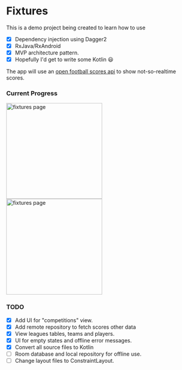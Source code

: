 # Fixtures


This is a demo project being created to learn how to use
 - [x] Dependency injection using Dagger2
 - [x] RxJava/RxAndroid
 - [x] MVP architecture pattern.
 - [x] Hopefully I'd get to write some Kotlin :smiley:
 
 The app will use an [open football scores api](http://api.football-data.org/) to show not-so-realtime scores.
 
 ### Current Progress
 <img src="fixtures.gif" alt="fixtures page" width="256"> <img src="competition.gif" alt="fixtures page" width="256">

 ### TODO
 - [X] Add UI for "competitions" view.
 - [x] Add remote repository to fetch scores other data
 - [x] View leagues tables, teams and players.
 - [x] UI for empty states and offline error messages.
 - [x] Convert all source files to Kotlin
 - [ ] Room database and local repository for offline use.
 - [ ] Change layout files to ConstraintLayout.

